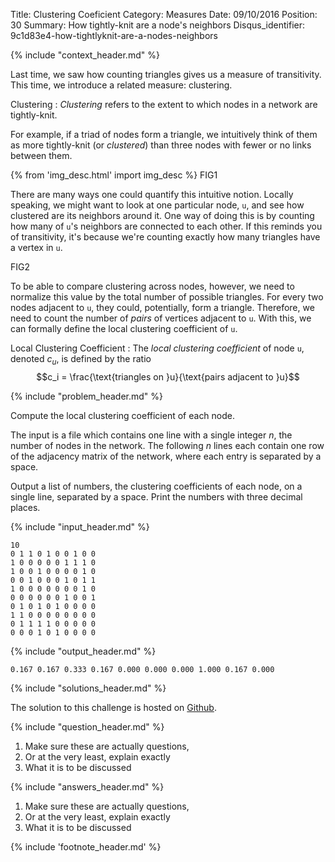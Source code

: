 Title: Clustering Coeficient
Category: Measures
Date: 09/10/2016
Position: 30
Summary: How tightly-knit are a node's neighbors
Disqus_identifier: 9c1d83e4-how-tightlyknit-are-a-nodes-neighbors


{% include "context_header.md" %}


Last time, we saw how counting triangles gives us a measure of
transitivity.  This time, we introduce a related measure: clustering.

Clustering
: *Clustering* refers to the extent to which nodes in a network are
tightly-knit.

For example, if a triad of nodes form a triangle, we intuitively think of
them as more tightly-knit (or *clustered*) than three nodes with fewer or
no links between them.

{% from 'img_desc.html' import img_desc %}
FIG1

There are many ways one could quantify this intuitive notion.  Locally
speaking, we might want to look at one particular node, `u`, and see how
clustered are its neighbors around it.  One way of doing this is by
counting how many of `u`'s neighbors are connected to each other.  If this
reminds you of transitivity, it's because we're counting exactly how many
triangles have a vertex in `u`.

FIG2

To be able to compare clustering across nodes, however, we need to
normalize this value by the total number of possible triangles.  For every
two nodes adjacent to `u`, they could, potentially, form a triangle.
Therefore, we need to count the number of *pairs* of vertices adjacent to
`u`.  With this, we can formally define the local clustering coefficient of
`u`.

Local Clustering Coefficient
: The *local clustering coefficient* of node `u`, denoted $c_u$, is defined
by the ratio
    $$c_i = \frac{\text{triangles on }u}{\text{pairs adjacent to }u}$$


{% include "problem_header.md" %}


Compute the local clustering coefficient of each node.

The input is a file which contains one line with a single integer $n$, the
number of nodes in the network.  The following $n$ lines each contain one
row of the adjacency matrix of the network, where each entry is separated
by a space.

Output a list of numbers, the clustering coefficients of each node, on a
single line, separated by a space.  Print the numbers with three decimal
places.


{% include "input_header.md" %}

```
10
0 1 1 0 1 0 0 1 0 0
1 0 0 0 0 0 1 1 1 0
1 0 0 1 0 0 0 0 1 0
0 0 1 0 0 0 1 0 1 1
1 0 0 0 0 0 0 0 1 0
0 0 0 0 0 0 1 0 0 1
0 1 0 1 0 1 0 0 0 0
1 1 0 0 0 0 0 0 0 0
0 1 1 1 1 0 0 0 0 0
0 0 0 1 0 1 0 0 0 0
```

{% include "output_header.md" %}

```
0.167 0.167 0.333 0.167 0.000 0.000 0.000 1.000 0.167 0.000
```


{% include "solutions_header.md" %}


The solution to this challenge is hosted on
[Github](https://github.com/leotrs/erdos/blob/master/solutions/measures/clustering.py).


{% include "question_header.md" %}


1. Make sure these are actually questions,
2. Or at the very least, explain exactly
3. What it is to be discussed


{% include "answers_header.md" %}


1. Make sure these are actually questions,
2. Or at the very least, explain exactly
3. What it is to be discussed


{% include 'footnote_header.md' %}


[^1]: [footnote 1]()
[^2]: [footnote 2]()
[^3]: [footnote 3]()
